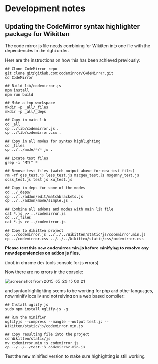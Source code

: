 # Development notes

## Updating the CodeMirror syntax highlighter package for Wikitten

The code mirror js file needs combining for Wikitten into one file with the dependencies in the right order. 

Here are the instructions on how this has been achieved previously:

```shell
## Clone CodeMirror repo
git clone git@github.com:codemirror/CodeMirror.git
cd CodeMirror

## Build lib/codemirror.js
npm install
npm run build

## Make a tmp workspace
mkdir -p _all/_files
mkdir -p _all/_deps

## Copy in main lib
cd _all
cp ../lib/codemirror.js .
cp ../lib/codemirror.css .

## Copy in all modes for syntax highlighting
cd _files
cp ../../mode/*/*.js .

## Locate test files
grep -i "MT(" *

## Remove test files (watch output above for new test files)
rm -rf gss_test.js less_test.js mscgen_test.js msgenny_test.js scss_test.js test.js xu_test.js

## Copy in deps for some of the modes
cd ../_deps/
cp ../../addon/edit/matchbrackets.js .
cp ../../addon/mode/simple.js .

## Combine all addons and modes with main lib file
cat *.js >> ../codemirror.js
cd ../_files
cat *.js >> ../codemirror.js

## Copy to Wikitten project
cp ../codemirror.js ../../../Wikitten/static/js/codemirror.min.js
cp ../codemirror.css ../../../Wikitten/static/css/codemirror.css
```

**Please test this new codemirror.min.js before minifying to resolve any new dependencies on addon js files.**

(look in chrome dev tools console for js errors)



Now there are no errors in the console:

![screenshot from 2015-05-29 15 09 21](https://cloud.githubusercontent.com/assets/1327332/7884325/d2f26e70-0614-11e5-9904-eec02e34eb0e.png)

and syntax highlighting seems to be working for php and other languages, now minify locally and not relying on a web based compiler:

```shell
## Install uglify-js
sudo npm install uglify-js -g

## Run the minifier
uglifyjs --compress --mangle --output test.js -- Wikitten/static/js/codemirror.min.js

## Copy resulting file into the project
cd Wikitten/static/js
mv codemirror.min.js codemirror.js
cp ../../../test.js codemirror.min.js
```

Test the new minified version to make sure highlighting is still working.